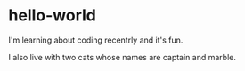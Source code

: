 # hello-world
I'm learning about coding recentrly and it's fun.

I also live with two cats whose names are captain and marble.
